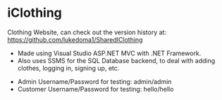 # iClothing
Clothing Website, can check out the version history at:  https://github.com/lukedoma1/SharedIClothing

-  Made using Visual Studio ASP.NET MVC with .NET Framework. 
-  Also uses SSMS for the SQL Database backend, to deal with adding clothes, logging in, signing up, etc.

* Admin Username/Password for testing: admin/admin
* Customer Username/Password for testing: hello/hello
